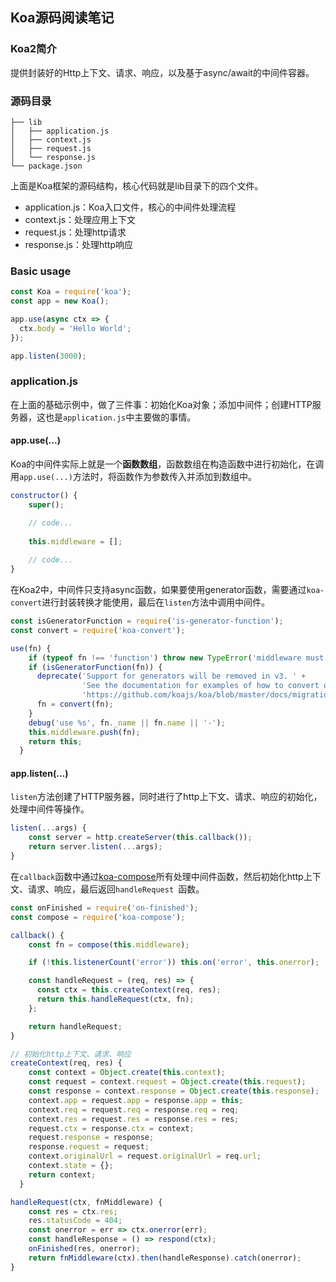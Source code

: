 ## Koa源码阅读笔记

### Koa2简介
提供封装好的Http上下文、请求、响应，以及基于async/await的中间件容器。

### 源码目录
```
├── lib
│   ├── application.js
│   ├── context.js
│   ├── request.js
│   └── response.js
└── package.json
```
上面是Koa框架的源码结构，核心代码就是lib目录下的四个文件。

* application.js：Koa入口文件，核心的中间件处理流程
* context.js：处理应用上下文
* request.js：处理http请求
* response.js：处理http响应

### Basic usage
``` javascript
const Koa = require('koa');
const app = new Koa();

app.use(async ctx => {
  ctx.body = 'Hello World';
});

app.listen(3000);
```

### application.js
在上面的基础示例中，做了三件事：初始化Koa对象；添加中间件；创建HTTP服务器，这也是`application.js`中主要做的事情。

#### app.use(...)

Koa的中间件实际上就是一个**函数数组**，函数数组在构造函数中进行初始化，在调用`app.use(...)`方法时，将函数作为参数传入并添加到数组中。

``` javascript
constructor() {
    super();

    // code...
    
    this.middleware = [];
    
    // code...
}
```

在Koa2中，中间件只支持async函数，如果要使用generator函数，需要通过`koa-convert`进行封装转换才能使用，最后在`listen`方法中调用中间件。

``` javascript
const isGeneratorFunction = require('is-generator-function');
const convert = require('koa-convert');

use(fn) {
    if (typeof fn !== 'function') throw new TypeError('middleware must be a function!');
    if (isGeneratorFunction(fn)) {
      deprecate('Support for generators will be removed in v3. ' +
                'See the documentation for examples of how to convert old middleware ' +
                'https://github.com/koajs/koa/blob/master/docs/migration.md');
      fn = convert(fn);
    }
    debug('use %s', fn._name || fn.name || '-');
    this.middleware.push(fn);
    return this;
  }
```

#### app.listen(...)

`listen`方法创建了HTTP服务器，同时进行了http上下文、请求、响应的初始化，处理中间件等操作。

```javascript
listen(...args) {
    const server = http.createServer(this.callback());
    return server.listen(...args);
}
```

在`callback`函数中通过[koa-compose](https://github.com/koajs/compose/blob/master/index.js)所有处理中间件函数，然后初始化http上下文、请求、响应，最后返回`handleRequest `函数。

```javascript
const onFinished = require('on-finished');
const compose = require('koa-compose');

callback() {
    const fn = compose(this.middleware);

    if (!this.listenerCount('error')) this.on('error', this.onerror);

    const handleRequest = (req, res) => {
      const ctx = this.createContext(req, res);
      return this.handleRequest(ctx, fn);
    };

    return handleRequest;
}

// 初始化http上下文、请求、响应
createContext(req, res) {
    const context = Object.create(this.context);
    const request = context.request = Object.create(this.request);
    const response = context.response = Object.create(this.response);
    context.app = request.app = response.app = this;
    context.req = request.req = response.req = req;
    context.res = request.res = response.res = res;
    request.ctx = response.ctx = context;
    request.response = response;
    response.request = request;
    context.originalUrl = request.originalUrl = req.url;
    context.state = {};
    return context;
  }

handleRequest(ctx, fnMiddleware) {
    const res = ctx.res;
    res.statusCode = 404;
    const onerror = err => ctx.onerror(err);
    const handleResponse = () => respond(ctx);
    onFinished(res, onerror);
    return fnMiddleware(ctx).then(handleResponse).catch(onerror);
}
```

